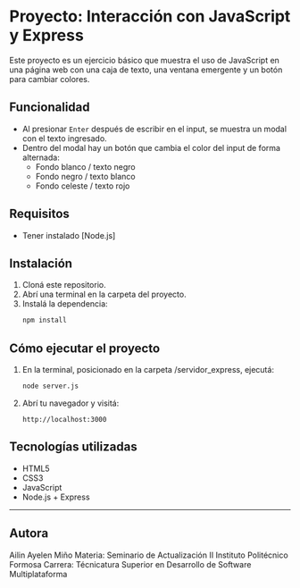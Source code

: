# Proyecto: Interacción con JavaScript y Express

Este proyecto es un ejercicio básico que muestra el uso de JavaScript en una página web con una caja de texto, una ventana emergente y un botón para cambiar colores.

## Funcionalidad

- Al presionar `Enter` después de escribir en el input, se muestra un modal con el texto ingresado.
- Dentro del modal hay un botón que cambia el color del input de forma alternada:
  - Fondo blanco / texto negro
  - Fondo negro / texto blanco
  - Fondo celeste / texto rojo

## Requisitos

- Tener instalado [Node.js]

## Instalación

1. Cloná este repositorio.
2. Abrí una terminal en la carpeta del proyecto.
3. Instalá la dependencia:
   ```bash
   npm install
   ```

## Cómo ejecutar el proyecto

1. En la terminal, posicionado en la carpeta /servidor_express, ejecutá:
   ```bash
   node server.js
   ```

2. Abrí tu navegador y visitá:
   ```
   http://localhost:3000
   ```


## Tecnologías utilizadas

- HTML5
- CSS3
- JavaScript
- Node.js + Express

---

## Autora

Ailin Ayelen Miño
Materia: Seminario de Actualización II
Instituto Politécnico Formosa
Carrera: Técnicatura Superior en Desarrollo de Software Multiplataforma